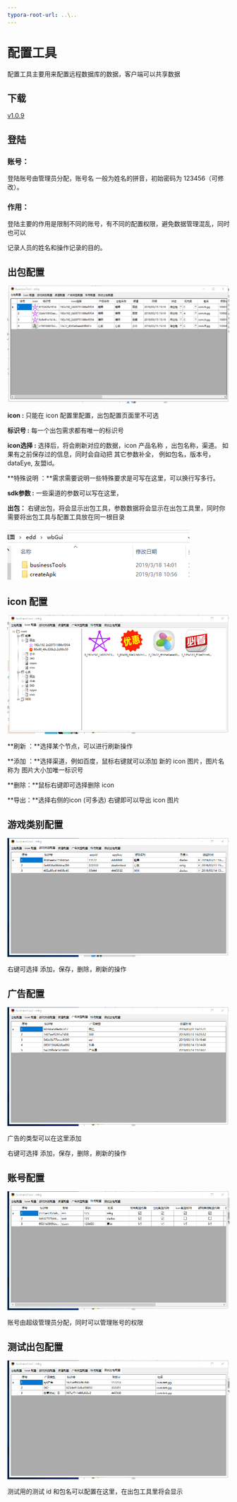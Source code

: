 ```yaml
---
typora-root-url: ..\..
---
```


# 配置工具

 配置工具主要用来配置远程数据库的数据，客户端可以共享数据

## 下载

[v1.0.9](http://gui.vigame.cn/businessTools/v1.0.9/businessTools_1.0.9.zip)

## 登陆

### 账号：

 登陆账号由管理员分配，账号名 一般为姓名的拼音，初始密码为 123456（可修改）。

### 作用：

 登陆主要的作用是限制不同的账号，有不同的配置权限，避免数据管理混乱，同时也可以

记录人员的姓名和操作记录的目的。

## 出包配置



![form](../.gitbook/assets/form.png)

**icon :** 只能在 icon 配置里配置，出包配置页面里不可选

**标识号 :** 每一个出包需求都有唯一的标识号

**icon选择 :** 选择后，将会刷新对应的数据，icon 产品名称 ，出包名称，渠道。 如果有之前保存过的信息，同时会自动把 其它参数补全， 例如包名，版本号，dataEye, 友盟id。

**特殊说明 ：**需求需要说明一些特殊要求是可写在这里，可以换行写多行。

**sdk参数 :** 一些渠道的参数可以写在这里，

**出包：** 右键出包，将会显示出包工具，参数数据将会显示在出包工具里，同时你需要将出包工具与配置工具放在同一根目录

![tyml](../.gitbook/assets/tyml.png)

## icon 配置

![icon](../.gitbook/assets/icon.png)

**刷新 ：**选择某个节点，可以进行刷新操作

**添加 ：**选择渠道，例如百度，鼠标右键就可以添加 新的 icon 图片，图片名称为 图片大小加唯一标识号

**删除：**鼠标右键即可选择删除 icon

**导出：**选择右侧的icon \(可多选\) 右键即可以导出 icon 图片

## 游戏类别配置

![gametype](../.gitbook/assets/gametype.png)

右键可选择 添加，保存，删除，刷新的操作

## 广告配置

![adtype](../.gitbook/assets/adtype.png)

广告的类型可以在这里添加

右键可选择 添加，保存，删除，刷新的操作

## 账号配置

![pemssion](../.gitbook/assets/pemssion.png)

账号由超级管理员分配，同时可以管理账号的权限

## 测试出包配置

![test](../.gitbook/assets/test.png)

测试用的测试 id 和包名可以配置在这里，在出包工具里将会显示

